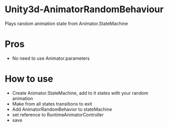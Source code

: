 # Unity3d-AnimatorRandomBehaviour
Plays random animation state from Animator.StateMachine
# Pros
- No need to use Animator.parameters
# How to use
- Create Animator.StateMachine, add to it states with your random animation
- Make from all states transitions to exit
- Add AnimatorRandomBehavior to stateMachine
- set reference to RuntimeAnimatorController
- save
